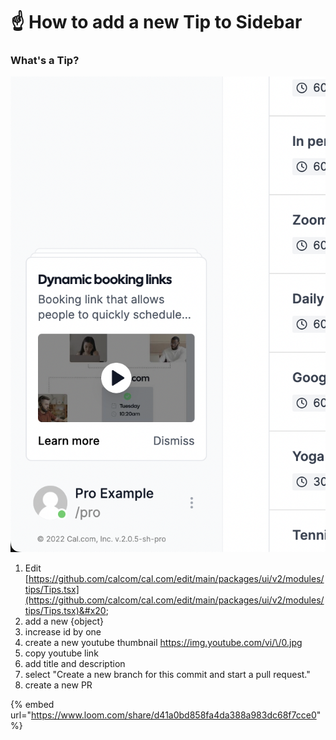 # ☝ How to add a new Tip to Sidebar

### What's a Tip?

![](<../.gitbook/assets/image (15).png>)

1. Edit [https://github.com/calcom/cal.com/edit/main/packages/ui/v2/modules/tips/Tips.tsx](https://github.com/calcom/cal.com/edit/main/packages/ui/v2/modules/tips/Tips.tsx)&#x20;
2. add a new {object}
3. increase id by one
4. create a new youtube thumbnail [https://img.youtube.com/vi/\<youtubeId>/0.jpg](https://img.youtube.com/vi/60HJt8DOVNo/0.jpg%22,)
5. copy youtube link
6. add title and description
7. select "Create a new branch for this commit and start a pull request."
8. create a new PR

{% embed url="https://www.loom.com/share/d41a0bd858fa4da388a983dc68f7cce0" %}



